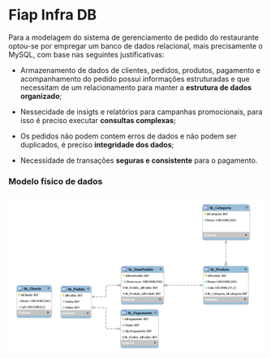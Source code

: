 # Fiap Infra DB

Para a modelagem do sistema de gerenciamento de pedido do restaurante optou-se por empregar um banco de dados relacional, mais precisamente o MySQL, com base nas seguintes justificativas:

-   Armazenamento de dados de clientes, pedidos, produtos, pagamento e acompanhamento do pedido possui informações estruturadas e que necessitam de um relacionamento para manter a __estrutura de dados organizado__;

-   Nessecidade de insigts e relatórios para campanhas promocionais, para isso é preciso executar __consultas complexas__;

-   Os pedidos não podem contem erros de dados e não podem ser duplicados, é preciso __integridade dos dados__;

-   Necessidade de transações __seguras e consistente__ para o pagamento.


### Modelo físico de dados

<p align="center">
    <img src="img.png" alt="Modelo físico de dados" width="700">
</p>